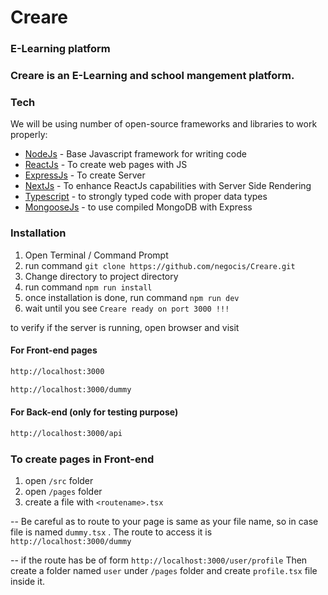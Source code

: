 # Creare
### E-Learning platform

### Creare is an E-Learning and school mangement platform.

### Tech
We will be using number of open-source frameworks and libraries to work properly:
- [NodeJs] - Base Javascript framework for writing code
- [ReactJs] - To create web pages with JS
- [ExpressJs] - To create Server
- [NextJs] - To enhance ReactJs capabilities with Server Side Rendering
- [Typescript] - to strongly typed code with proper data types
- [MongooseJs] - to use compiled MongoDB with Express

### Installation

1. Open Terminal / Command Prompt
2. run command ```git clone https://github.com/negocis/Creare.git```
3. Change directory to project directory
4. run command ```npm run install ```
5. once installation is done, run command ```npm run dev```
5. wait until you see ```Creare ready on port 3000 !!!```

to verify if the server is running, open browser and visit
####  For Front-end pages 

```sh
http://localhost:3000 
```
```sh
http://localhost:3000/dummy
```
#### For Back-end (only for testing purpose)
```sh
http://localhost:3000/api
```

### To create pages in Front-end

1. open ```/src``` folder
2. open ```/pages``` folder
3. create a file with ```<routename>.tsx```

-- Be careful as to route to your page is same as your file name, 
so in case file is named ```dummy.tsx``` . The route to access it is ```http://localhost:3000/dummy``` 

--  if the route has be of form ```http://localhost:3000/user/profile```
Then create a folder named ```user``` under ```/pages``` folder and create ```profile.tsx``` file inside it.

[NodeJs]:<https://nodejs.org/en/>
[ReactJs]:<https://reactjs.org/>
[ExpressJs]:<https://expressjs.com/> 
[NextJs]:<https://nextjs.org/>
[Typescript]:<https://www.typescriptlang.org/>
[MongooseJs]:<https://mongoosejs.com/>

